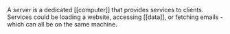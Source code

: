 A *server* is a dedicated [[computer]] that provides services to clients. Services could be loading a website, accessing [[data]], or fetching emails - which can all be on the same machine. 